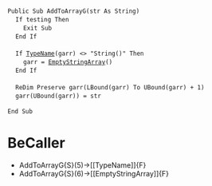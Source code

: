 &nbsp;  &nbsp;  &nbsp;  &nbsp;  
`Public Sub AddToArrayG(str As String)`  
&nbsp;&nbsp;&nbsp;&nbsp;`If testing Then`  
&nbsp;&nbsp;&nbsp;&nbsp;&nbsp;&nbsp;&nbsp;&nbsp;`Exit Sub`  
&nbsp;&nbsp;&nbsp;&nbsp;`End If`  
&nbsp;  &nbsp;  &nbsp;  &nbsp;  
&nbsp;&nbsp;&nbsp;&nbsp;`If `[`TypeName`](TypeName)`(garr) <> "String()" Then`  
&nbsp;&nbsp;&nbsp;&nbsp;&nbsp;&nbsp;&nbsp;&nbsp;`garr = `[`EmptyStringArray`](EmptyStringArray)`()`  
&nbsp;&nbsp;&nbsp;&nbsp;`End If`  
&nbsp;  &nbsp;  &nbsp;  &nbsp;  
&nbsp;&nbsp;&nbsp;&nbsp;`ReDim Preserve garr(LBound(garr) To UBound(garr) + 1)`  
&nbsp;&nbsp;&nbsp;&nbsp;`garr(UBound(garr)) = str`  
&nbsp;  &nbsp;  &nbsp;  &nbsp;  
`End Sub`  


# BeCaller
- AddToArrayG{S}(5)->[[TypeName]]{F}
- AddToArrayG{S}(6)->[[EmptyStringArray]]{F}

